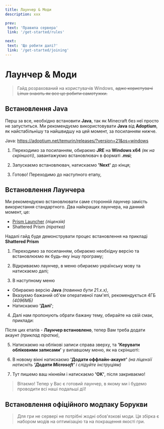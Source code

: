 ```yaml
---
title: Лаунчер & Моди
description: ххх

prev:
 text: 'Правила сервера'
 link: '/get-started/rules'

next:
 text: 'Що робити далі?'
 link: '/get-started/joining'
---
```


# Лаунчер & Моди
> Гайд розрахований на користувачів Windows, ~~адже користувачі Linux знають як все це робити самотужки.~~

## Встановлення Java

Перш за все, необхідно встановити **Java**, так як Minecraft без неї просто не запуститься. Ми рекомендуємо використовувати **Java** від **Adoptium**, як найстабільнішу та найшвидшу на цей момент, за посиланням нижче.

Java: https://adoptium.net/temurin/releases/?version=21&os=windows

1. Переходимо за посиланням, обираємо **JRE** на **Windows x64** *(як на скріншоті)*, завантажуємо встановлювач в форматі **.msi**;
<!-- Сюди треба оновлену картинку -->
2. Запускаємо встановлювач, натискаємо **'Next'** до кінця;
<!-- Сюди треба оновлену картинку -->
3. Готово! Переходимо до наступного етапу,

## Встановлення Лаунчера

Ми рекомендуємо встановлювати саме сторонній лаунчер замість використання стандартного.
Два найкращих лаунчера, на данний момент, це:
- [Prism Launcher](https://prismlauncher.org/download/?from=button) *(ліцензія)*
- Shattered Prism *(піратка)*
<!-- Поставити посилання на скачування -->

Надалі гайд буде демонструвати процес встановлення на прикладі **Shattered Prism**

1. Переходимо за посиланням, обираємо необхідну версію та встановлюємо як будь-яку іншу програму;
<!-- Сюди треба оновлену картинку -->
2. Відкриваємо лаунчер, в меню обираємо українську мову та натискаємо далі;
<!-- Сюди треба оновлену картинку -->
3. В наступному меню
 - Обираємо версію **Java** *(повинна бути 21.x.x)*, 
 - Вказуємо бажаний об'єм оперативної пам'яті, рекомендується 4ГБ *(4096МБ)*
 - Натискаємо **'Далі'**;
<!-- Сюди треба оновлену картинку -->
4. Далі нам пропонують обрати бажану тему, обирайте на свій смак, приклади:
<!-- Сюди треба оновлену картинку -->

Після цих етапів - **Лаунчер встановлено**, тепер Вам треба додати акаунт *(приклад піратки)*, 

5. Натискаємо на облікові записи справа зверху, та **'Керувати обліковими записами'** у випавшому меню, як на скріншоті:
<!-- Сюди треба оновлену картинку -->
6. В новому вікні натискаємо **'Додати оффлайн-акаунт'** *(на ліцензії натисніть ***'Додати Microsoft'*** і слідуйте інструціям)*
<!-- Сюди треба оновлену картинку -->
7. Тут пишемо ваш нікнейм і натискаємо **'OK'**, після закриваємо!
<!-- Сюди треба оновлену картинку -->

> Вітаємо! Тепер у Вас є готовий лаунчер, в якому ми і будемо проводити всі наші подальші дії!

## Встановлення офіційного модпаку Борукви

> Для гри не сервері не потрібні жодні обов'язкові моди. Ця збірка є набором модів на оптимізацію та на покращення якості гри.

<!-- Сюди треба 2 доп. гайди 
- Встановлення через Modrinth;
- Встановлення через .mrpack;
-->